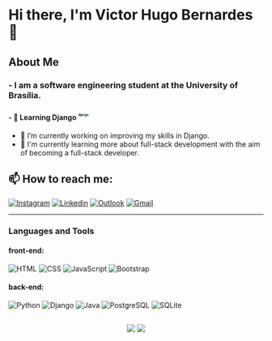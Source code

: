 # Hi there, I'm Victor Hugo Bernardes 👋

## About Me

### - I am a software engineering student at the University of Brasília.
#### - 🥀 Learning Django <code><img height="20" src="https://raw.githubusercontent.com/github/explore/5c058a388828bb5fde0bcafd4bc867b5bb3f26f3/topics/django/django.png"></code>
- 🔭 I’m currently working on improving my skills in Django.
- 🌱 I'm currently learning more about full-stack development with the aim of becoming a full-stack developer.
  
## 📫 How to reach me:

[![Instagram](https://img.shields.io/badge/Instagram-E4405F?style=for-the-badge&logo=instagram&logoColor=white)](https://www.instagram.com/vmousee_/)
[![Linkedin](https://img.shields.io/badge/LinkedIn-0077B5?style=for-the-badge&logo=linkedin&logoColor=white)](https://www.linkedin.com/in/victorhugobernardes/)
[![Outlook](https://img.shields.io/badge/Microsoft_Outlook-0078D4?style=for-the-badge&logo=microsoft-outlook&logoColor=white)](mailto:222029243@aluno.unb.br)
[![Gmail](https://img.shields.io/badge/Gmail-4285F4?style=for-the-badge&logo=gmail&logoColor=white)](mailto:bernardesvictor2202@gmail.com)

<hr>

### Languages and Tools

#### front-end:

![HTML](https://img.shields.io/badge/HTML5-E34F26?style=flat-square&logo=html5&logoColor=white)
![CSS](https://img.shields.io/badge/CSS3-1572B6?style=flat-square&logo=css3&logoColor=white)
![JavaScript](https://img.shields.io/badge/JavaScript-F7DF1E?style=flat-square&logo=javascript&logoColor=black)
![Bootstrap](https://img.shields.io/badge/Bootstrap-563d7c?style=flat-square&logo=bootstrap&logoColor=white)


#### back-end:

![Python](https://img.shields.io/badge/Python-3776AB?style=flat-square&logo=python&logoColor=white)
![Django](https://img.shields.io/badge/Django-green?style=flat-square&logo=django&logoColor=white)
![Java](https://img.shields.io/badge/Java-007396?style=flat-square&logo=java&logoColor=white)
![PostgreSQL](https://img.shields.io/badge/PostgreSQL-316192?style=flat-square&logo=postgresql&logoColor=white)
![SQLite](https://img.shields.io/badge/SQLite-003B57?style=flat-square&logo=sqlite&logoColor=white)



## 

<div align="center">
  <img height="200" src="https://github-readme-stats.vercel.app/api?username=VHbernardes&show_icons=true&title_color=ffffff&icon_color=ff0000&text_color=ffffff&bg_color=0.5,000000,ff0000&hide_border=true&locale=pt-br" />
  <img height="200" src="https://github-readme-stats.vercel.app/api/top-langs/?username=VHbernardes&size_weight=0.5&count_weight=0.5&layout=donut&text_color=ffffff&title_color=ffffff&bg_color=0.5,ff0000,000000&hide_border=true&locale=pt-br" />
</div>






